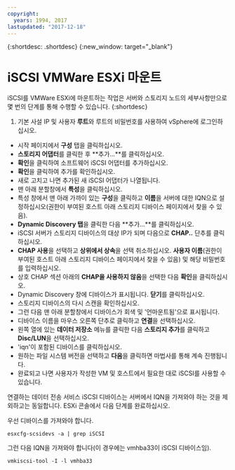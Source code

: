 ```yaml
---
copyright:
  years: 1994, 2017
lastupdated: "2017-12-18"
---
```


{:shortdesc: .shortdesc}
{:new_window: target="_blank"}

# iSCSI VMWare ESXi 마운트

iSCSI를 VMWare ESXi에 마운트하는 작업은 서버와 스토리지 노드의 세부사항만으로 몇 번의 단계를 통해 수행할 수 있습니다.
{:shortdesc}

1. 기본 사설 IP 및 사용자 **루트**와 루트의 비밀번호를 사용하여 vSphere에 로그인하십시오. 
* 시작 페이지에서 **구성** 탭을 클릭하십시오. 
* **스토리지 어댑터**를 클릭한 후 **추가…**를 클릭하십시오.
* **확인**을 클릭하여 소프트웨어 iSCSI 어댑터를 추가하십시오.
* **확인**을 클릭하여 추가를 확인하십시오.
* 새로 고치고 나면 추가된 새 iSCSI 어댑터가 나열됩니다.
* 맨 아래 분할창에서 **특성**을 클릭하십시오.
* 특성 창에서 맨 아래 가까이 있는 **구성**을 클릭하고 **이름**을 서버에 대한 IQN으로 설정하십시오(권한이 부여된 호스트 아래 스토리지 디바이스 페이지에서 찾을 수 있음).
* **Dynamic Discovery 탭**을 클릭한 다음 **추가...**를 클릭하십시오.
* iSCSI 서버가 스토리지 디바이스의 대상 IP가 되며 다음으로 **CHAP..** 단추를 클릭하십시오.
* **CHAP 사용**을 선택하고 **상위에서 상속**을 선택 취소하십시오. **사용자 이름**(권한이 부여된 호스트 아래 스토리지 디바이스 페이지에서 찾을 수 있음) 및 해당 비밀번호를 입력하십시오.
* 상호 CHAP 섹션 아래의 **CHAP을 사용하지 않음**을 선택한 다음 **확인**을 클릭하십시오.
* Dynamic Discovery 창에 디바이스가 표시됩니다. **닫기**를 클릭하십시오.
* 스토리지 디바이스의 다시 스캔을 확인하십시오.
* 그런 다음 맨 아래 분할창에서 디바이스가 회색 및 '언마운트됨'으로 표시됩니다.
* 디바이스 이름을 마우스 오른쪽 단추로 클릭하고 **연결**을 선택하십시오.
* 왼쪽 열에 있는 **데이터 저장소** 메뉴를 클릭한 다음 **스토리지 추가**를 클릭하고 **Disc/LUN**을 선택하십시오.
* 'iqn'이 포함된 디바이스를 클릭하십시오.
* 원하는 파일 시스템 버전을 선택하고 **다음**을 클릭하면 마법사를 통해 계속 진행됩니다.
* 완료되고 나면 사용자가 작성한 VM 및 호스트에서 필요한 대로 iSCSI를 사용할 수 있습니다.



연결하는 데이터 전송 서비스 iSCSI 디바이스는 서버에서 IQN을 가져와야 하는 것을 제외하고는 동일합니다. ESXi 콘솔에서 다음 단계를 완료하십시오.

우선 디바이스를 가져와야 합니다.

`esxcfg-scsidevs -a | grep iSCSI`

그런 다음 IQN을 가져와야 합니다(이 경우에는 vmhba33이 iSCSI 디바이스임).

`vmkiscsi-tool -I -l vmhba33`
